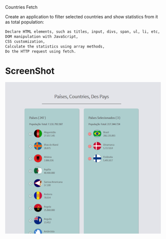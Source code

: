 Countries Fetch

Create an application to filter selected countries and show statistics from it as total population:

    Declare HTML elements, such as titles, input, divs, span, ul, li, etc,
    DOM manipulation with JavaScript,
    CSS customization,
    Calculate the statistics using array methods,
    Do the HTTP request using fetch.

# ScreenShot

![Paises](https://github.com/CINPIS/IGTIFullStackBootcamp/blob/master/Mod%20I/Paises-Fetch/paises.png "Optional title")
